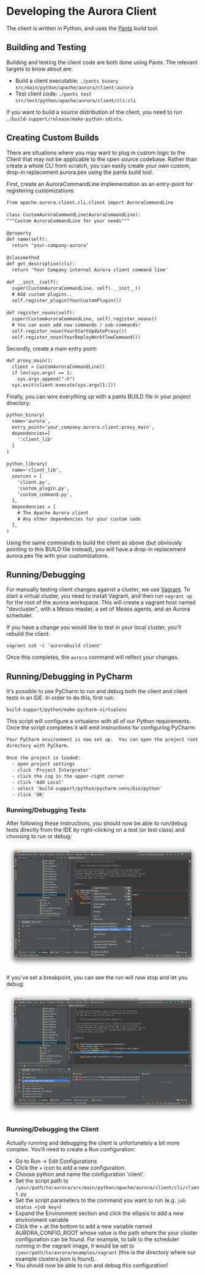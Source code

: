 Developing the Aurora Client
============================

The client is written in Python, and uses the
[Pants](http://pantsbuild.github.io/python-readme.html) build tool.


Building and Testing
--------------------

Building and testing the client code are both done using Pants. The relevant targets to know about
are:

   * Build a client executable: `./pants binary src/main/python/apache/aurora/client:aurora`
   * Test client code: `./pants test src/test/python/apache/aurora/client/cli:cli`

If you want to build a source distribution of the client, you need to run `./build-support/release/make-python-sdists`.


Creating Custom Builds
----------------------

There are situations where you may want to plug in custom logic to the Client that may not be
applicable to the open source codebase. Rather than create a whole CLI from scratch, you can
easily create your own custom, drop-in replacement aurora.pex using the pants build tool.

First, create an AuroraCommandLine implementation as an entry-point for registering customizations:

    from apache.aurora.client.cli.client import AuroraCommandLine

    class CustomAuroraCommandLine(AuroraCommandLine):
    """Custom AuroraCommandLine for your needs"""

    @property
    def name(self):
      return "your-company-aurora"

    @classmethod
    def get_description(cls):
      return 'Your Company internal Aurora client command line'

    def __init__(self):
      super(CustomAuroraCommandLine, self).__init__()
      # Add custom plugins..
      self.register_plugin(YourCustomPlugin())

    def register_nouns(self):
      super(CustomAuroraCommandLine, self).register_nouns()
      # You can even add new commands / sub-commands!
      self.register_noun(YourStartUpdateProxy())
      self.register_noun(YourDeployWorkflowCommand())

Secondly, create a main entry point:

    def proxy_main():
      client = CustomAuroraCommandLine()
      if len(sys.argv) == 1:
        sys.argv.append("-h")
      sys.exit(client.execute(sys.argv[1:]))

Finally, you can wire everything up with a pants BUILD file in your project directory:

    python_binary(
      name='aurora',
      entry_point='your_company.aurora.client:proxy_main',
      dependencies=[
        ':client_lib'
      ]
    )

    python_library(
      name='client_lib',
      sources = [
        'client.py',
        'custom_plugin.py',
        'custom_command.py',
      ],
      dependencies = [
        # The Apache Aurora client
        # Any other dependencies for your custom code
      ],
    )

Using the same commands to build the client as above (but obviously pointing to this BUILD file
instead), you will have a drop-in replacement aurora.pex file with your customizations.

Running/Debugging
------------------

For manually testing client changes against a cluster, we use [Vagrant](https://www.vagrantup.com/).
To start a virtual cluster, you need to install Vagrant, and then run `vagrant up` for the root of
the aurora workspace. This will create a vagrant host named "devcluster", with a Mesos master, a set
of Mesos agents, and an Aurora scheduler.

If you have a change you would like to test in your local cluster, you'll rebuild the client:

    vagrant ssh -c 'aurorabuild client'

Once this completes, the `aurora` command will reflect your changes.


Running/Debugging in PyCharm
-----------------------------

It's possible to use PyCharm to run and debug both the client and client tests in an IDE. In order
to do this, first run:

    build-support/python/make-pycharm-virtualenv

This script will configure a virtualenv with all of our Python requirements. Once the script
completes it will emit instructions for configuring PyCharm:

    Your PyCharm environment is now set up.  You can open the project root
    directory with PyCharm.

    Once the project is loaded:
      - open project settings
      - click 'Project Interpreter'
      - click the cog in the upper-right corner
      - click 'Add Local'
      - select 'build-support/python/pycharm.venv/bin/python'
      - click 'OK'

### Running/Debugging Tests
After following these instructions, you should now be able to run/debug tests directly from the IDE
by right-clicking on a test (or test class) and choosing to run or debug:

[![Debug Client Test](../images/debug-client-test.png)](../images/debug-client-test.png)

If you've set a breakpoint, you can see the run will now stop and let you debug:

[![Debugging Client Test](../images/debugging-client-test.png)](../images/debugging-client-test.png)

### Running/Debugging the Client
Actually running and debugging the client is unfortunately a bit more complex. You'll need to create
a Run configuration:

* Go to Run → Edit Configurations
* Click the + icon to add a new configuration.
* Choose python and name the configuration 'client'.
* Set the script path to `/your/path/to/aurora/src/main/python/apache/aurora/client/cli/client.py`
* Set the script parameters to the command you want to run (e.g. `job status <job key>`)
* Expand the Environment section and click the ellipsis to add a new environment variable
* Click the + at the bottom to add a new variable named AURORA_CONFIG_ROOT whose value is the
  path where the your cluster configuration can be found. For example, to talk to the scheduler
  running in the vagrant image, it would be set to `/your/path/to/aurora/examples/vagrant` (this
  is the directory where our example clusters.json is found).
* You should now be able to run and debug this configuration!
